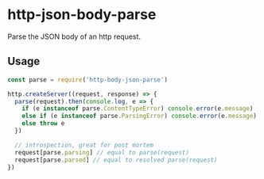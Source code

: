 # http-json-body-parse

Parse the JSON body of an http request.

## Usage

```js
const parse = require('http-body-json-parse')

http.createServer((request, response) => {
  parse(request).then(console.log, e => {
    if (e instanceof parse.ContentTypeError) console.error(e.message)
    else if (e instanceof parse.ParsingError) console.error(e.message)
    else throw e
  })

  // introspection, great for post mortem
  request[parse.parsing] // equal to parse(request)
  request[parse.parsed] // equal to resolved parse(request)
})
```
